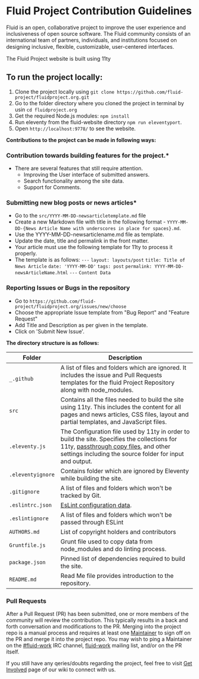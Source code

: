 # Fluid Project Contribution Guidelines

Fluid is an open, collaborative project to improve the user experience and inclusiveness of open source software.
The Fluid community consists of an international team of partners, individuals, and institutions focused on designing inclusive, ﬂexible, customizable, user-centered interfaces. 


The Fluid Project website is built using 11ty

## To run the project locally:
1. Clone the project locally using `git clone https://github.com/fluid-project/fluidproject.org.git`
1. Go to the folder directory where you cloned the project in terminal by usin `cd fluidproject.org`
1. Get the required Node.js modules: `npm install`
1. Run eleventy from the fluid-website directory `npm run eleventyport`.
1. Open `http://localhost:9778/` to see the website. 

**Contributions to the project can be made in following ways:**

### Contribution towards building features for the project.*
  - There are several features that still require attention.
    - Improving the User interface of submitted answers.
    - Search functionality among the site data.
    - Support for Comments.
### Submitting new blog posts or news articles*
   - Go to the `src/YYYY-MM-DD-newsarticletemplate.md` file
   - Create a new Markdown file with title in the following format - `YYYY-MM-DD-{News Article Name with underscores in place for spaces}.md`.
   - Use the YYYY-MM-DD-newsarticlename.md file as template. 
   - Update the date, title and permalink in the front matter.
   - Your article must use the following template for 11ty to process it properly.
   - The template is as follows:
      `---`
      `layout: layouts/post`
      `title: Title of News Article`
      `date: 'YYYY-MM-DD'`
      `tags: post`
      `permalink: YYYY-MM-DD-newsArticleName.html`
      `---`
      `Content Data`

### Reporting Issues or Bugs in the repository
  - Go to  `https://github.com/fluid-project/fluidproject.org/issues/new/choose`
  - Choose the appropriate Issue template from "Bug Report" and "Feature Request"
  - Add Title and Description as per given in the template.
  - Click on 'Submit New Issue'.

**The directory structure is as follows:**

| Folder            | Description                                                                                                                                                                                                                         |
|-------------------|-------------------------------------------------------------------------------------------------------------------------------------------------------------------------------------------------------------------------------------|
| `_.github`        | A list of files and folders which are ignored. It includes the issue and Pull Requests templates for the fluid Project Repository along with node_modules.                                                                          |
| `src`             | Contains all the files needed to build the site using 11ty. This includes the content for all pages and news articles, CSS files, layout and partial templates, and JavaScript files.                                               |
| `.eleventy.js`    | The Configuration file used by 11ty in order to build the site. Specifies the collections for 11ty, [passthrough copy files](https://www.11ty.dev/docs/copy/), and other settings including the source folder for input and output. |
| `.eleventyignore` | Contains folder which are ignored by Eleventy while building the site.                                                                                                                                                              |
| `.gitignore`      | A list of files and folders which won't be tracked by Git.                                                                                                                                                                          |
| `.eslintrc.json`  | [EsLint configuration data](https://eslint.org/docs/user-guide/configuring).                                                                                                                                                        |
| `.eslintignore`   | A list of files and folders which won't be passed through ESLint                                                                                                                                                                    |
| `AUTHORS.md`      | List of copyright holders and contributors                                                                                                                                                                                          |
| `Gruntfile.js`    | Grunt file used to copy data from node_modules and do linting process.                                                                                                                                                              |
| `package.json`    | Pinned list of dependencies required to build the site.                                                                                                                                                                             |
| `README.md`       | Read Me file provides introduction to the repository.                                                                                                                                                                               |

### Pull Requests

After a Pull Request (PR) has been submitted, one or more members of the community will review the contribution. This
typically results in a back and forth conversation and modifications to the PR. Merging into the project repo is a
manual process and requires at least one [Maintainer](https://wiki.fluidproject.org/display/fluid/Fluid+Maintainers) to
sign off on the PR and merge it into the project repo. You may wish to ping a Maintainer on the
[#fluid-work](https://wiki.fluidproject.org/display/fluid/IRC+Channel) IRC channel,
[fluid-work](https://lists.idrc.ocad.ca/mailman/listinfo/fluid-work) mailing list, and/or on the PR itself.

If you still have any qeries/doubts regarding the project, feel free to visit [Get Involved](https://wiki.fluidproject.org/display/fluid/Get+Involved) page of our wiki to connect with us.
